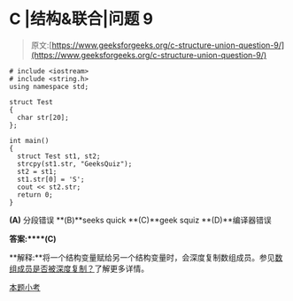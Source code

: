 # C |结构&联合|问题 9

> 原文:[https://www.geeksforgeeks.org/c-structure-union-question-9/](https://www.geeksforgeeks.org/c-structure-union-question-9/)

```
# include <iostream>
# include <string.h>
using namespace std;

struct Test
{
  char str[20];
};

int main()
{
  struct Test st1, st2;
  strcpy(st1.str, "GeeksQuiz");
  st2 = st1;
  st1.str[0] = 'S';
  cout << st2.str;
  return 0;
}
```

**(A)** 分段错误
**(B)**seeks quick
**(C)**geek squiz
**(D)**编译器错误

**答案:****(C)**

**解释:**将一个结构变量赋给另一个结构变量时，会深度复制数组成员。参见[数组成员是否被深度复制？](https://www.geeksforgeeks.org/are-array-members-deeply-copied/)了解更多详情。

[本题小考](https://www.geeksforgeeks.org/quiz-corner-gq/)